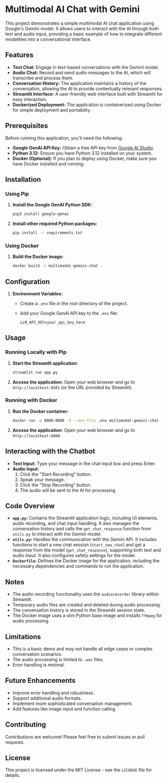 # Multimodal AI Chat with Gemini

This project demonstrates a simple multimodal AI chat application using Google's Gemini model. It allows users to interact with the 
AI through both text and audio input, providing a basic example of how to integrate different modalities into a conversational 
interface.

## Features

-   **Text Chat:** Engage in text-based conversations with the Gemini model.
-   **Audio Chat:** Record and send audio messages to the AI, which will transcribe and process them.
-   **Conversation History:** The application maintains a history of the conversation, allowing the AI to provide contextually 
relevant responses.
-   **Streamlit Interface:** A user-friendly web interface built with Streamlit for easy interaction.
-   **Dockerized Deployment:** The application is containerized using Docker for simple deployment and portability.

## Prerequisites

Before running this application, you'll need the following:

-   **Google GenAI API Key:** Obtain a free API key from [Google AI Studio](https://aistudio.google.com/apikey).
-   **Python 3.12:** Ensure you have Python 3.12 installed on your system.
-   **Docker (Optional):** If you plan to deploy using Docker, make sure you have Docker installed and running.

## Installation

### Using Pip

1. **Install the Google GenAI Python SDK:**

    ```bash
    pip3 install google-genai
    ```

2. **Install other required Python packages:**

    ```bash
    pip install -r requirements.txt
    ```

### Using Docker

1. **Build the Docker image:**

    ```bash
    docker build -t multimodal-gemini-chat .
    ```

## Configuration

1. **Environment Variables:**
    -   Create a `.env` file in the root directory of the project.
    -   Add your Google GenAI API key to the `.env` file:

        ```
        LLM_API_KEY=your_api_key_here
        ```

## Usage

### Running Locally with Pip

1. **Start the Streamlit application:**

    ```bash
    streamlit run app.py
    ```

2. **Access the application:** Open your web browser and go to `http://localhost:8501` (or the URL provided by Streamlit).

### Running with Docker

1. **Run the Docker container:**

    ```bash
    docker run -p 8080:8080 -d --env-file .env multimodal-gemini-chat
    ```

2. **Access the application:** Open your web browser and go to `http://localhost:8080`.

## Interacting with the Chatbot

-   **Text Input:** Type your message in the chat input box and press Enter.
-   **Audio Input:**
    1. Click the "Start Recording" button.
    2. Speak your message.
    3. Click the "Stop Recording" button.
    4. The audio will be sent to the AI for processing.

## Code Overview

-   **`app.py`:** Contains the Streamlit application logic, including UI elements, audio recording, and chat input handling. It also 
manages the conversation history and calls the `get_chat_response` function from `utils.py` to interact with the Gemini model.
-   **`utils.py`:** Handles the communication with the Gemini API. It includes functions to start a new chat session 
(`start_new_chat`) and get a response from the model (`get_chat_response`), supporting both text and audio input. It also configures 
safety settings for the model.
-   **`Dockerfile`:** Defines the Docker image for the application, including the necessary dependencies and commands to run the 
application.

## Notes

-   The audio recording functionality uses the `audiorecorder` library within Streamlit.
-   Temporary audio files are created and deleted during audio processing.
-   The conversation history is stored in the Streamlit session state.
-   The Docker image uses a slim Python base image and installs `ffmpeg` for audio processing.

## Limitations

-   This is a basic demo and may not handle all edge cases or complex conversation scenarios.
-   The audio processing is limited to `.wav` files.
-   Error handling is minimal.

## Future Enhancements

-   Improve error handling and robustness.
-   Support additional audio formats.
-   Implement more sophisticated conversation management.
-   Add features like image input and function calling.

## Contributing

Contributions are welcome! Please feel free to submit issues or pull requests.

## License

This project is licensed under the MIT License - see the `LICENSE` file for details.
